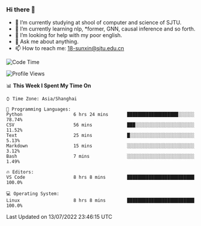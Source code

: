 ### Hi there 👋

<!--
**sunxin000/sunxin000** is a ✨ _special_ ✨ repository because its `README.md` (this file) appears on your GitHub profile.

Here are some ideas to get you started:

- 🔭 I’m currently working on ...
- 🌱 I’m currently learning ...
- 👯 I’m looking to collaborate on ...
- 🤔 I’m looking for help with ...
- 💬 Ask me about ...
- 📫 How to reach me: ...
- 😄 Pronouns: ...
- ⚡ Fun fact: ...
-->
- 🏫 I’m currently studying at shool of computer and science of SJTU.
- 🌱 I’m currently learning nlp, \*former, GNN, causal inference and so forth.
- 🤔 I’m looking for help with my poor english.
- 💬 Ask me about anything.
- 📫 How to reach me: 18-sunxin@sjtu.edu.cn
<!--START_SECTION:waka-->
![Code Time](http://img.shields.io/badge/Code%20Time-257%20hrs%2033%20mins-blue)

![Profile Views](http://img.shields.io/badge/Profile%20Views-5-blue)

📊 **This Week I Spent My Time On** 

```text
⌚︎ Time Zone: Asia/Shanghai

💬 Programming Languages: 
Python                   6 hrs 24 mins       ███████████████████░░░░░░   78.74% 
CSV                      56 mins             ███░░░░░░░░░░░░░░░░░░░░░░   11.52% 
Text                     25 mins             █░░░░░░░░░░░░░░░░░░░░░░░░   5.13% 
Markdown                 15 mins             ░░░░░░░░░░░░░░░░░░░░░░░░░   3.12% 
Bash                     7 mins              ░░░░░░░░░░░░░░░░░░░░░░░░░   1.49%

🔥 Editors: 
VS Code                  8 hrs 8 mins        █████████████████████████   100.0%

💻 Operating System: 
Linux                    8 hrs 8 mins        █████████████████████████   100.0%

```


 Last Updated on 13/07/2022 23:46:15 UTC
<!--END_SECTION:waka-->
